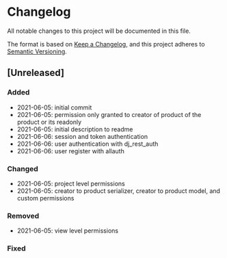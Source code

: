 # Changelog
All notable changes to this project will be documented in this file.

The format is based on [Keep a Changelog](https://keepachangelog.com/en/1.0.0/),
and this project adheres to [Semantic Versioning](https://semver.org/spec/v2.0.0.html).

## [Unreleased]

### Added 
* 2021-06-05: initial commit
* 2021-06-05: permission only granted to creator of product of the product or its readonly
* 2021-06-05: initial description to readme
* 2021-06-06: session and token authentication
* 2021-06-06: user authentication with dj_rest_auth
* 2021-06-06: user register with allauth

### Changed
* 2021-06-05: project level permissions
* 2021-06-05: creator to product serializer, creator to product model, and custom permissions

### Removed
* 2021-06-05: view level permissions

### Fixed
